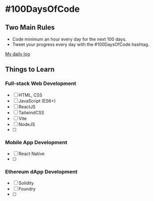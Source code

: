 # #100DaysOfCode

## Two Main Rules

- Code minimum an hour every day for the next 100 days.
- Tweet your progress every day with the #100DaysOfCode hashtag.

[My daily log](/LOG.md)

## Things to Learn

### Full-stack Web Development

- [ ] HTML, CSS
- [ ] JavaScript (ES6+)
- [ ] ReactJS
- [ ] TailwindCSS
- [ ] Vite
- [ ] NodeJS
- [ ]

### Mobile App Development

- [ ] React Native
- [ ]

### Ethereum dApp Development

- [ ] Solidity
- [ ] Foundry
- [ ]
